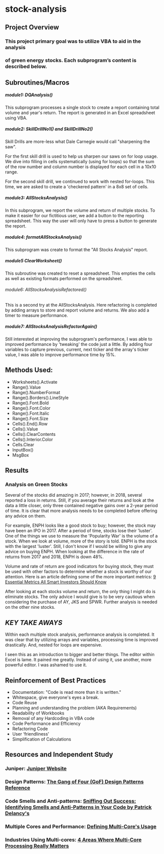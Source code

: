 # stock-analysis

## Project Overview

### This project primary goal was to utilize VBA to aid in the analysis

### of green energy stocks. Each subprogram’s content is described below.

## Subroutines/Macros

##### module1: DQAnalysis()

This subprogram processes a single stock to create a report containing total volume and year's return. The report is generated in an Excel spreadsheet using VBA.

##### module2: SkillDrillNo1() and SkillDrillNo2()

Skill Drills are more-less what Dale Carnegie would call "sharpening the saw".

For the first skill drill is used to help us sharpen our saws on for loop usage. We
dive into filling in cells systematically (using for loops) so that the sum of the
row number and column number is displayed for each cell in a 10x10 range.

For the second skill drill, we continued to work with nested for-loops. This time,
we are asked to create a 'checkered pattern' in a 8x8 set of cells.

##### module3: AllStocksAnalysis()

In this subprogram, we report the volume and return of multiple stocks. To make it
easier for our fictitious user, we add a button to the reporting spreadsheet. This
way the user will only have to press a button to generate the report.

##### module4: formatAllStocksAnalysis()

This subprogram was create to format the "All Stocks Analysis" report.

##### module5 ClearWorksheet()

This subroutine was created to reset a spreadsheet. This empties the cells as well
as existing formats performed on the spreadsheet.

###### module6: AllStocksAnalysisRefactored()

This is a second try at the AllStocksAnalysis. Here refactoring is completed by adding
arrays to store and report volume and returns. We also add a timer to measure performance.

##### module7: AllStocksAnalysisRefactorAgain()

Still interested at improving the subprogram's performance, I was able to improved
performance by 'tweaking' the code just a little. By adding four variables to capture
previous, current, next ticker and the array's ticker value, I was able to improve
performance time by 15%.

## Methods Used:

- Worksheets().Activate
- Range().Value
- Range().NumberFormat
- Range().Borders().LineStyle
- Range().Font.Bold
- Range().Font.Color
- Range().Font.Italic
- Range().Font.Size
- Cells().End().Row
- Cells().Value
- Cells().ClearContents
- Cells().Interior.Color
- Cells.Clear
- InputBox()
- MsgBox

## Results

### Analysis on Green Stocks

Several of the stocks did amazing in 2017; however, in 2018, several reported a loss in
returns. Still, if you average their returns and look at the data a little closer, only
three contained negative gains over a 2-year period of time. It is clear that more analysis needs to be completed before offering any advice on them.

For example, ENPH looks like a good stock to buy; however, the stock may have been an IPO in 2017. After a period of time, stocks lose their 'luster'. One of the things we use to measure the 'Popularity War' is the volume of a stock. When we look at volume, more of the story is told. ENPH is the stock with the largest 'luster'. Still, I don't know if I would be willing to give any advice on buying ENPH. When looking at the difference in the rate of returns from 2017 and 2018, ENPH is down 48%.

Volume and rate of return are good indicators for buying stock, they must be used with other factors to determine whether a stock is worthy of our attention. Here is an article defining some of the more important metrics: [9 Essential Metrics All Smart Investors Should Know](https://www.fool.com/investing/2018/03/21/9-essential-metrics-all-smart-investors-should-kno.aspx)

After looking at each stocks volume and return, the only thing I might do is eliminate stocks. The only advice I would give is to be very cautious when considering the purchase of AY, JKS and SPWR. Further analysis is needed on the other nine stocks.

## _KEY TAKE AWAYS_

Within each multiple stock analysis, performance analysis is completed. It was clear that by utilizing arrays and variables, processing time is improved drastically. And, nested for loops are expensive.

I seen this as an introduction to bigger and better things. The editor within Excel is lame. It pained me greatly. Instead of using it, use another, more powerful editor. I was ashamed to use it.

## Reinforcement of Best Practices

- Documentation: "Code is read more than it is written."
- Whitespace, give everyone's eyes a break.
- Code Reuse
- Planning and understanding the problem (AKA Requirements)
- Readability of Workbooks
- Removal of any Hardcoding in VBA code
- Code Performance and Efficiency
- Refactoring Code
- User ‘friendliness’
- Simplification of Calculations

## Resources and Independent Study

### Juniper: [Juniper Website](https://www.juniper-design.com/)

### Design Patterns: [The Gang of Four (GoF) Design Patterns Reference](http://w3sdesign.com/GoF_Design_Patterns_Reference0100.pdf)

### Code Smells and Anti-patterns: [Sniffing Out Success: Identifying Smells and Anti-Patterns in Your Code by Patrick Delancy's](https://patrickdelancy.com/2013/02/sniffing-out-success-identifying-smells-and-anti-patterns-in-your-code/)

### Multiple Cores and Performance: [Defining Multi-Core's Usage](https://www.newcmi.com/blog/how-many-cores#:~:text=When%20a%20computer%20multi-tasks%2C%20because%20a%20single-core%20processor,quicker%20transfer%20of%20data%20at%20any%20given%20time.)

### Industries Using Multi-cores: [4 Areas Where Multi-Core Processing Really Matters](https://blog.storagecraft.com/4-areas-multi-core-processing-really-matters/)

